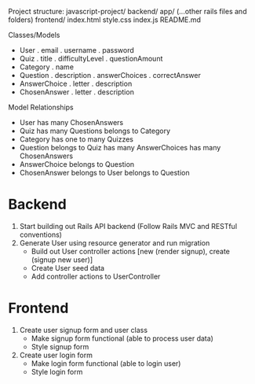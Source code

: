 Project structure:
   javascript-project/
   backend/
      app/
      (...other rails files and folders)
   frontend/
      index.html
      style.css
      index.js
   README.md

Classes/Models
   - User
      . email
      . username
      . password
   - Quiz
      . title
      . difficultyLevel
      . questionAmount
   - Category
      . name
   - Question
      . description
      . answerChoices
      . correctAnswer
   - AnswerChoice
      . letter
      . description
   - ChosenAnswer
      . letter
      . description

Model Relationships
   - User
      has many ChosenAnswers
   - Quiz
      has many Questions
      belongs to Category
   - Category
      has one to many Quizzes
   - Question
      belongs to Quiz
      has many AnswerChoices
      has many ChosenAnswers
   - AnswerChoice
      belongs to Question
   - ChosenAnswer
      belongs to User
      belongs to Question

# Backend

   1. Start building out Rails API backend (Follow Rails MVC and RESTful conventions)
   2. Generate User using resource generator and run migration
      - Build out User controller actions [new (render signup), create (signup new user)]
      - Create User seed data
      - Add controller actions to UserController
      
# Frontend
   1. Create user signup form and user class
      - Make signup form functional (able to process user data)
      - Style signup form
   2. Create user login form
      - Make login form functional (able to login user)
      - Style login form






